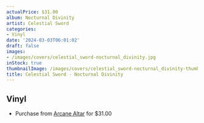 ```yaml
---
actualPrice: $31.00
album: Nocturnal Divinity
artist: Celestial Sword
categories:
- Vinyl
date: '2024-03-03T06:01:02'
draft: false
images:
- /images/covers/celestial_sword-nocturnal_divinity.jpg
inStock: true
thumbnailImage: /images/covers/celestial_sword-nocturnal_divinity-thumb.jpg
title: Celestial Sword - Nocturnal Divinity
---
```


## Vinyl
* Purchase from [Arcane Altar](https://arcanealtar.bigcartel.com/product/celestial-sword-nocturnal-divinity-12-lp) for $31.00
